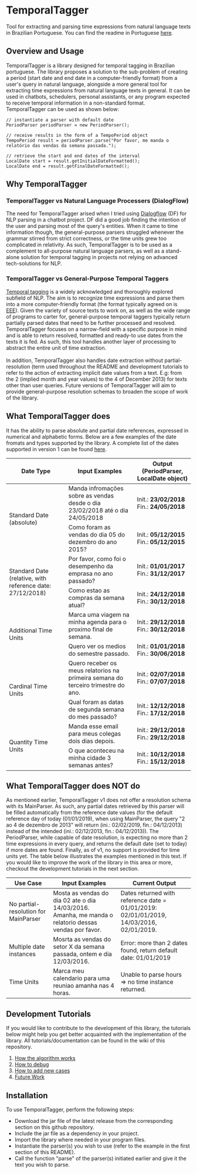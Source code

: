 # TemporalTagger
Tool for extracting and parsing time expressions from natural language texts in Brazilian Portuguese. You can find the readme in Portuguese <a href="https://github.com/NajwaLaabid/TemporalTagger/blob/master/README_Portuguese">here</a>.

## Overview and Usage
TemporalTagger is a library designed for temporal tagging in Brazilian portuguese. The library proposes a solution to the sub-problem of creating a period (start date and end date in a computer-friendly format) from a user's query in natural language, alongside a more general tool for extracting time expressions from natural language texts in general. It can be used in chatbots, schedulers, personal assistants, or any program expected to receive temporal information in a non-standard format. 
<br>
TemporalTagger can be used as shown below: 
```
// instantiate a parser with default date
PeriodParser periodParser = new PeriodParser();

// receive results in the form of a TempoPeriod object
TempoPeriod result = periodParser.parse("Por favor, me manda o relatório das vendas da semana passada.");

// retrieve the start and end dates of the interval 
LocalDate start = result.getInitialDateFormatted();
LocalDate end = result.getFinalDateFormatted();
```

## Why TemporalTagger
### TemporalTagger vs Natural Language Processers (DialogFlow)
The need for TemporalTagger arised when I tried using <a href="https://dialogflow.com/">Dialogflow</a> (DF) for NLP parsing in a chatbot project. DF did a good job finding the intention of the user and parsing most of the query's entities. When it came to time information though, the general-purpose parsers struggled whenever the grammar stirred from strict correctness, or the time units grew too complicated in relativity. As such, TemporalTagger is to be used as a complement to all-purpose natural language parsers, as well as a stand-alone solution for temporal tagging in projects not relying on advanced tech-solutions for NLP. 

### TemporalTagger vs General-Purpose Temporal Taggers
<a href="https://nlp.stanford.edu/projects/time.shtml">Temporal tagging</a> is a widely acknowledged and thoroughly explored subfield of NLP. The aim is to recognize time expressions and parse them into a more computer-friendly format (the format typically agreed on is <a href="">EEE</a>). Given the variety of source texts to work on, as well as the wide range of programs to carter for, general-purpose temporal taggers typically return partially parsed dates that need to be further processed and resolved. TemporalTagger focuses on a narrow-field with a specific purpose in mind and is able to return resolved, formatted and ready-to use dates from the texts it is fed. As such, this tool handles another layer of processing to abstract the entire unit of time extraction.
<br><br>
In addition, TemporalTagger also handles date extraction without partial-resolution (term used throughout the README and development tutorials to refer to the action of extracting implicit date values from a text. E.g: from the 2 (implied month and year values) to the 4 of December 2013) for texts other than user queries. Future versions of TemporalTagger will aim to provide general-purpose resolution schemas to broaden the scope of work of the library.

## What TemporalTagger does
It has the ability to parse absolute and partial date references, expressed in numerical and alphabetic forms. Below are a few examples of the date fromats and types supported by the library. A complete list of the dates supported in version 1 can be found <a href="">here</a>. 
<br>
<table>
      <thead>
            <tr>
                  <th>Date Type</th>
                  <th>Input Examples</th>
                  <th>Output (PeriodParser, LocalDate object)</th>
            </tr>
      </thead>
      <tbody>
            <tr>
                  <td rowspan = 2>Standard Date (absolute)</td>
                  <td>Manda infromações sobre as vendas desde o dia 23/02/2018 até o dia 24/05/2018</td>
                  <td>Init.: <b>23/02/2018</b><br>Fin.: <b>24/05/2018</b></td>
            </tr>
            <tr>
                  <td>Como foram as vendas do dia 05 do dezembro do ano 2015?</td>
                  <td>Init.: <b>05/12/2015</b><br>Fin.: <b>05/12/2015</b></td>
            </tr>
            <tr>
                  <td rowspan = 2>Standard Date (relative, with reference date: 27/12/2018)</td>
                  <td>Por favor, como foi o desempenho da emprasa no ano passado?</td>
                  <td>Init.: <b>01/01/2017</b><br>Fin.: <b>31/12/2017</b></td>
            </tr>
            <tr>
                    <td>Como estao as compras da semana atual?</td>
                    <td>Init.: <b>24/12/2018</b><br>Fin.: <b>30/12/2018</b></td>
            </tr>
            <tr>
                  <td rowspan = 2>Additional Time Units</td>
                  <td>Marca uma viagem na minha agenda para o proximo final de semana.</td>
                  <td>Init.: <b>29/12/2018</b><br>Fin.: <b>30/12/2018</b></td>
            </tr>  
            <tr>
                  <td>Quero ver os medios do semestre passado.</td>
                  <td>Init.: <b>01/01/2018</b><br>Fin.: <b>30/06/2018</b></td>
            </tr>
            <tr>
                  <td rowspan = 2>Cardinal Time Units</td>
                  <td>Quero receber os meus relatorios na primeira semana do terceiro trimestre do ano.</td>
                  <td>Init.: <b>02/07/2018</b><br>Fin.: <b>07/07/2018</b></td>
            </tr>
            <tr>    
                  <td>Qual foram as datas de segunda semana do mes passado?</td>
                  <td>Init.: <b>12/12/2018</b><br>Fin.: <b>17/12/2018</b></td>
            </tr>
            <tr>
                  <td rowspan = 2>Quantity Time Units</td>
                  <td>Manda esse email para meus colegas dois dias depois.</td>
                  <td>Init.: <b>29/12/2018</b><br>Fin.: <b>29/12/2018</b></td>
            </tr>
                  <td>O que aconteceu na minha cidade 3 semanas antes?</td>
                  <td>Init.: <b>10/12/2018</b><br>Fin.: <b>15/12/2018</b></td>
            </tr>
      </tbody>
</table>

## What TemporalTagger does NOT do
As mentioned earlier, TemporalTagger v1 does not offer a resolution schema with its MainParser. As such, any partial dates retrieved by this  parser will be filled automatically from the reference date values (for the default reference day of today (01/01/2019), when using MainParser, the query "2 ao 4 de dezembro de 2013" will return (ini.: 02/02/2019, fin.: 04/12/2013) instead of the intended (ini.: 02/12/2013, fin.: 04/12/2013)). The PeriodParser, while capable of date resolution, is expecting no more than 2 time expressions in every query, and returns the default date (set to today) if more dates are found. Finally, as of v1, no support is provided for time units yet. The table below illustrates the examples mentioned in this text. If you would like to improve the work of the library in this area or more, checkout the development tutorials in the next section.
<br>
<table>
      <thead>
            <tr>
                  <th>Use Case</th>
                  <th>Input Examples</th>
                  <th>Current Output</th>
            </tr>
      </thead>
      <tbody>
            <tr>
                  <td>No partial-resolution for MainParser</td>
                  <td>Mosta as vendas do dia 02 ate o dia 14/03/2016. Amanha, me manda o relatorio dessas vendas por favor.</td>
                  <td>Dates returned with reference date = 01/01/2019: 02/01/01/2019, 14/03/2016, 02/01/2019.</td>
            </tr>
            <tr>
                  <td>Multiple date instances</td>
                  <td>Mosrta as vendas do setor X da semana passada, ontem e dia 12/03/2016.</td>
                  <td>Error: more than 2 dates found, return default date: 01/01/2019</td>
            </tr>
            <tr>
                  <td>Time Units</td>
                  <td>Marca meu calendario para uma reuniao amanha nas 4 horas.</td>
                  <td>Unable to parse hours => no time instance returned.</td> 
            </tr>
      </tbody>
</table>

## Development Tutorials
If you would like to contribute to the development of this library, the tutorials below might help you get better acquainted with the implementation of the library. All tutorials/documentation can be found in the wiki of this repository.

1. <a href="https://github.com/NajwaLaabid/TemporalTagger/wiki/How-the-algorithm-works">How the algorithm works</a>
2. <a href="https://github.com/NajwaLaabid/TemporalTagger/wiki/How-to-debug">How to debug</a>
2. <a href="https://github.com/NajwaLaabid/TemporalTagger/wiki/How-to-add-new-cases-to-TemporalTagger">How to add new cases</a>
3. <a href="https://github.com/NajwaLaabid/TemporalTagger/wiki/Future-work">Future Work</a>

## Installation
To use TemporalTagger, perform the following steps:
- Download the jar file of the latest release from the corresponding section on this github repository. 
- Include the jar file as a dependency in your project.
- Import the library where needed in your program files.
- Instantiate the parser(s) you wish to use (refer to the example in the first section of this README).
- Call the function "parse" of the parser(s) initiated earlier and give it the text you wish to parse.


